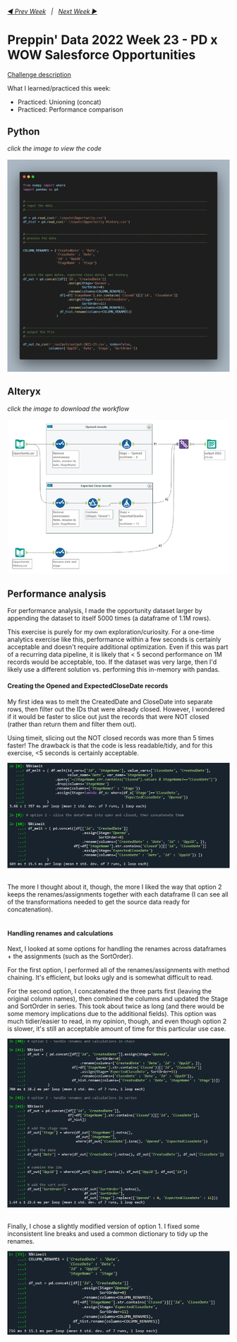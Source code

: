 <h6><a href="..\preppin-data-2022-22\README.md">◀  Prev Week</a>&nbsp;&nbsp;&nbsp;|&nbsp;&nbsp;&nbsp;<a href="..\preppin-data-2022-24\README.md">Next Week  ▶</a></h6>

# Preppin' Data 2022 Week 23 - PD x WOW Salesforce Opportunities

[Challenge description](https://preppindata.blogspot.com/2022/06/2022-week-23-pd-x-wow-salesforce.html)

What I learned/practiced this week:
* Practiced: Unioning (concat)
* Practiced: Performance comparison

## Python
<i>click the image to view the code</i><br>
<br>
<a href="preppin-data-2022-23.py">
<img src="img-python-code-2022-23.png?raw=true" alt="Python code">
</a>

## Alteryx
<i>click the image to download the workflow</i><br>
<br>
<a href="preppin-data-2022-23.yxzp">
<img src="img-alteryx-2022-23.png?raw=true" alt="Alteryx workflow">
</a>

## Performance analysis

For performance analysis, I made the opportunity dataset larger by appending the dataset to itself 5000 times (a dataframe of 1.1M rows).

This exercise is purely for my own exploration/curiosity. For a one-time analytics exercise like this, performance within a few seconds is certainly acceptable and doesn't require additional optimization. Even if this was part of a recurring data pipeline, it is likely that < 5 second performance on 1M records would be acceptable, too. If the dataset was very large, then I'd likely use a different solution vs. performing this in-memory with pandas. 

#### Creating the Opened and ExpectedCloseDate records

My first idea was to melt the CreatedDate and CloseDate into separate rows, then filter out the IDs that were already closed. However, I wondered if it would be faster to slice out just the records that were NOT closed (rather than return them and filter them out).

Using timeit, slicing out the NOT closed records was more than 5 times faster! The drawback is that the code is less readable/tidy, and for this exercise, <5 seconds is certainly acceptable.

<a href="preppin-data-2022-23.py">
<img src="img-performance-testing-2022-23-appending.png?raw=true" alt="timeit results for different options for appending the data">
</a><br>
<br>

The more I thought about it, though, the more I liked the way that option 2 keeps the renames/assignments together with each dataframe (I can see all of the transformations needed to get the source data ready for concatenation).<br>
<br>

#### Handling renames and calculations

Next, I looked at some options for handling the renames across dataframes + the assignments (such as the SortOrder).

For the first option, I performed all of the renames/assignments with method chaining. It's efficient, but looks ugly and is somewhat difficult to read.

For the second option, I concatenated the three parts first (leaving the original column names), then combined the columns and updated the Stage and SortOrder in series. This took about twice as long (and there would be some memory implications due to the additional fields). This option was much tidier/easier to read, in my opinion, though, and even though option 2 is slower, it's still an acceptable amount of time for this particular use case.

<a href="preppin-data-2022-23.py">
<img src="img-performance-testing-2022-23-renames-and-calcs.png?raw=true" alt="timeit results for different options for appending the data">
</a><br>
<br>

Finally, I chose a slightly modified version of option 1. I fixed some inconsistent line breaks and used a common dictionary to tidy up the renames. 

<a href="preppin-data-2022-23.py">
<img src="img-performance-testing-2022-23-renames-and-calcs-opt3.png?raw=true" alt="timeit results for different options for appending the data">
</a>
